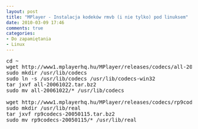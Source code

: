```yaml
---
layout: post
title: "MPlayer - Instalacja kodeków rmvb (i nie tylko) pod linuksem"
date: 2010-03-09 17:46
comments: true
categories:
- Do zapamiętania
- Linux
---
```

<p></p>
<pre>
cd ~<br>wget http://www1.mplayerhq.hu/MPlayer/releases/codecs/all-20061022.tar.bz2<br>sudo mkdir /usr/lib/codecs<br>sudo ln -s /usr/lib/codecs /usr/lib/codecs-win32<br>tar jxvf all-20061022.tar.bz2<br>sudo mv all-20061022/* /usr/lib/codecs<br><br>wget http://www1.mplayerhq.hu/MPlayer/releases/codecs/rp9codecs-20050115.tar.bz2<br>sudo mkdir /usr/lib/real<br>tar jxvf rp9codecs-20050115.tar.bz2<br>sudo mv rp9codecs-20050115/* /usr/lib/real
</pre>
<p>